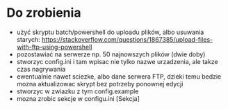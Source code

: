 
# Do zrobienia

- użyć skryptu batch/powershell do uploadu plików, albo usuwania starych: https://stackoverflow.com/questions/1867385/upload-files-with-ftp-using-powershell
- pozostawiać na serwerze np. 50 najnowszych plików (dwie doby)
- stworzyc config.ini i tam wpisac nie tylko nazwe urzadzenia, ale takze czas nagrywania
- ewentualnie nawet sciezke, albo dane serwera FTP, dzieki temu bedzie mozna aktualizowac skrypt bez potrzeby ponownej edycji
- stworzyc w zwiazku z tym config.example
- mozna zrobic sekcje w configu.ini [Sekcja]
